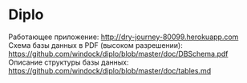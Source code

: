 Diplo
================

Работающее приложение: http://dry-journey-80099.herokuapp.com
Схема базы данных в PDF (высоком разрешении): https://github.com/windock/diplo/blob/master/doc/DBSchema.pdf
Описание структуры базы данных: https://github.com/windock/diplo/blob/master/doc/tables.md

